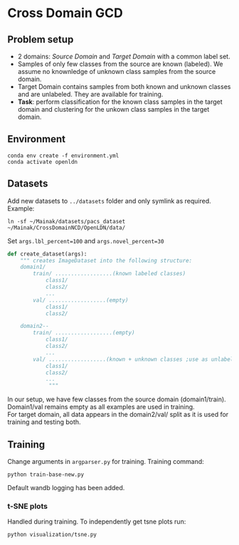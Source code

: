 # Cross Domain GCD

## Problem setup
- 2 domains: *Source Domain* and *Target Domain* with a common label set.
- Samples of only few classes from the source are known (labeled). We assume no knownledge of unknown class samples from the source domain.
- Target Domain contains samples from both known and unknown classes and are unlabeled. They are available for training.
- **Task**: perform classification for the known class samples in the target domain and clustering for the unkown class samples in the target domain.

## Environment

```shell
conda env create -f environment.yml
conda activate openldn
```

## Datasets

Add new datasets to `../datasets` folder and only symlink as required. Example:
```shell
ln -sf ~/Mainak/datasets/pacs_dataset ~/Mainak/CrossDomainNCD/OpenLDN/data/
```

Set `args.lbl_percent=100` and `args.novel_percent=30`

```python
def create_dataset(args):
    """ creates ImageDataset into the following structure:
    domain1/
        train/ ..................(known labeled classes)
            class1/
            class2/
            ...
        val/ ..................(empty)
            class1/
            class2/

    domain2--
        train/ ..................(empty)
            class1/
            class2/
            ...
        val/ ..................(known + unknown classes ;use as unlabeled)
            class1/
            class2/
            ...
             """
```

In our setup, we have few classes from the source domain (domain1/train). Domain1/val remains empty as all examples are used in training.  
For target domain, all data appears in the domain2/val/ split as it is used for training and testing both.

## Training

Change arguments in `argparser.py` for training. Training command:

```shell
python train-base-new.py
```

Default wandb logging has been added.  

### t-SNE plots

Handled during training. To independently get tsne plots run:
```shell
python visualization/tsne.py
```